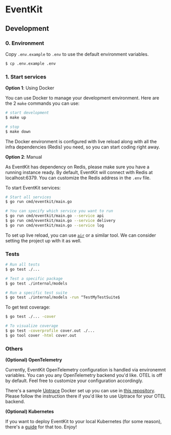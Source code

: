 # EventKit

## Development

### 0. Environment

Copy `.env.example` to `.env` to use the default environment variables.

```sh
$ cp .env.example .env
```

### 1. Start services

**Option 1**: Using Docker

You can use Docker to manage your development environment. Here are the 2 `make` commands you can use:

```sh
# start development
$ make up

# stop
$ make down
```

The Docker environment is configured with live reload along with all the infra dependencies (Redis) you need, so you can start coding right away.

**Option 2**: Manual

As EventKit has dependency on Redis, please make sure you have a running instance ready. By default, EventKit will connect with Redis at localhost:6379. You can customize the Redis address in the `.env` file.

To start EventKit services:

```sh
# Start all services
$ go run cmd/eventkit/main.go

# You can specify which service you want to run
$ go run cmd/eventkit/main.go --service api
$ go run cmd/eventkit/main.go --service delivery
$ go run cmd/eventkit/main.go --service log
```

To set up live reload, you can use [`air`](https://github.com/air-verse/air) or a similar tool. We can consider setting the project up with it as well.

### Tests

```sh
# Run all tests
$ go test ./...

# Test a specific package
$ go test ./internal/models

# Run a specific test suite
$ go test ./internal/models -run ^TestMyTestSuite$
```

To get test coverage:

```sh
$ go test ./... -cover

# To visualize coverage
$ go test -coverprofile cover.out ./...
$ go tool cover -html cover.out
```

### Others

**(Optional) OpenTelemetry**

Currently, EventKit OpenTelemetry configuration is handled via environemnt variables. You can you any OpenTelemetry backend you'd like. OTEL is off by default. Feel free to customize your configuration accordingly.

There's a sample [Uptrace](https://uptrace.dev/) Docker set up you can use in [this repository](https://github.com/hookdeck/EventKit/tree/main/build/dev/uptrace). Please follow the instruction there if you'd like to use Uptrace for your OTEL backend.

**(Optional) Kubernetes**

If you want to deploy EventKit to your local Kubernetes (for some reason), there's a [guide](https://github.com/hookdeck/EventKit/tree/main/deployments/kubernetes) for that too. Enjoy!
